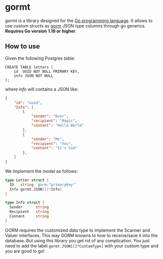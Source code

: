 # gormt

gormt is a library designed for the [Go programming language](https://go.dev/). It allows to use custom structs as [gorm](https://gorm.io/index.html) JSON type columns through go generics. **Requires Go version 1.18 or higher**.

## How to use

Given the following Postgres table:

``` postgres
CREATE TABLE letters (
	id  UUID NOT NULL PRIMARY KEY,
	info JSON NOT NULL
);
```

where *info* will contains a JSON like:

``` json
{ 
    "id": "uuid", 
    "Info": [
        {
            "sender": "Dvor",
            "recipient": "Magic",
            "content": "Hello World"
        },
        {
            "sender": "Me",
            "recipient": "You",
            "content": "It's him"
        },
    ]
}
```

We implement the model as follows:

``` go
type Letter struct {
  ID   string `gorm:"primaryKey"`
  Info gormt.JSON[[]*Info]
}

type Info struct {
  Sender      string
  Recipient   string
  Content     string
}
```

GORM requires the customized data type to implement the Scanner and Valuer interfaces. This way GORM knowns to how to receive/save it into the database. But using this library you get rid of any complication. You just need to add the label `gormt.JSON[[]*CustomType]` with your custom type and you are good to go!
